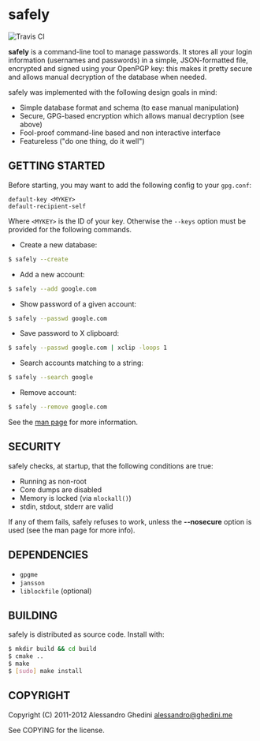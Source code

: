 safely
======

![Travis CI](https://secure.travis-ci.org/ghedo/safely.png)

**safely** is a command-line tool to manage passwords. It stores all your
login information (usernames and passwords) in a simple, JSON-formatted
file, encrypted and signed using your OpenPGP key: this makes it pretty
secure and allows manual decryption of the database when needed.

safely was implemented with the following design goals in mind:

 * Simple database format and schema (to ease manual manipulation)
 * Secure, GPG-based encryption which allows manual decryption (see above)
 * Fool-proof command-line based and non interactive interface
 * Featureless ("do one thing, do it well")

## GETTING STARTED

Before starting, you may want to add the following config to your `gpg.conf`:

```
default-key <MYKEY>
default-recipient-self
```

Where `<MYKEY>` is the ID of your key. Otherwise the `--keys` option must be
provided for the following commands.

 * Create a new database:

```bash
$ safely --create
```

 * Add a new account:

```bash
$ safely --add google.com
```

 * Show password of a given account:

```bash
$ safely --passwd google.com
```

 * Save password to X clipboard:

```bash
$ safely --passwd google.com | xclip -loops 1
```

 * Search accounts matching to a string:

```bash
$ safely --search google
```

 * Remove account:

```bash
$ safely --remove google.com
```

See the [man page](http://ghedo.github.com/safely/) for more information.

## SECURITY

safely checks, at startup, that the following conditions are true:

 * Running as non-root
 * Core dumps are disabled
 * Memory is locked (via `mlockall()`)
 * stdin, stdout, stderr are valid

If any of them fails, safely refuses to work, unless the **--nosecure**
option is used (see the man page for more info).

## DEPENDENCIES

 * `gpgme`
 * `jansson`
 * `liblockfile` (optional)

## BUILDING

safely is distributed as source code. Install with:

```bash
$ mkdir build && cd build
$ cmake ..
$ make
$ [sudo] make install
```

## COPYRIGHT

Copyright (C) 2011-2012 Alessandro Ghedini <alessandro@ghedini.me>

See COPYING for the license.
